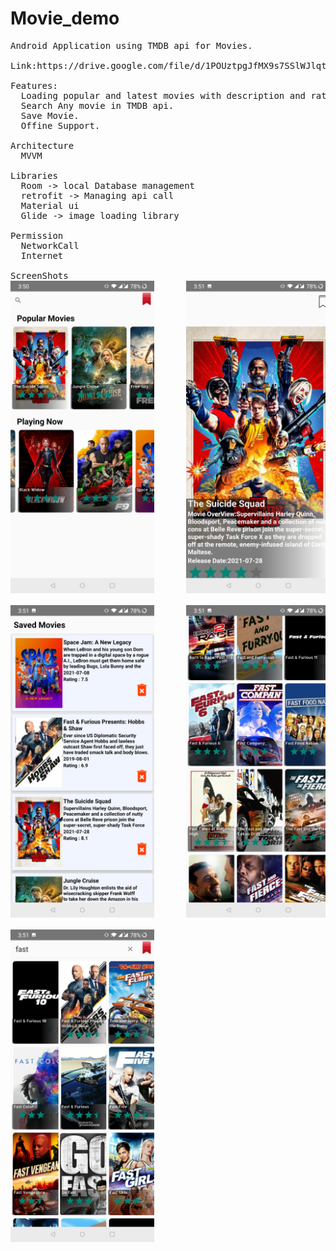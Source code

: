 # Movie_demo
<pre>
Android Application using TMDB api for Movies.

Link:https://drive.google.com/file/d/1POUztpgJfMX9s7SSlWJlqtj-0GlW24vw/view?usp=sharing

Features:
  Loading popular and latest movies with description and rating.
  Search Any movie in TMDB api.
  Save Movie.
  Offine Support.
  
Architecture
  MVVM
 
Libraries
  Room -> local Database management
  retrofit -> Managing api call
  Material ui 
  Glide -> image loading library
  
Permission 
  NetworkCall
  Internet
  
ScreenShots
<img src="https://github.com/DhvanilVadher/Movie_demo/blob/master/Screenshot_20210820-035040.jpg" alt="screenshot of app"  height="500">      <img src="https://github.com/DhvanilVadher/Movie_demo/blob/master/Screenshot_20210820-035101.jpg" alt="screenshot of app"  height="500">

<img src="https://github.com/DhvanilVadher/Movie_demo/blob/master/Screenshot_20210820-035124.jpg" alt="screenshot of app"  height="500">      <img src="https://github.com/DhvanilVadher/Movie_demo/blob/master/Screenshot_20210820-035141.jpg" alt="screenshot of app"  height="500">

<img src="https://github.com/DhvanilVadher/Movie_demo/blob/master/Screenshot_20210820-035146.jpg" alt="screenshot of app"  height="500">
</pre>
